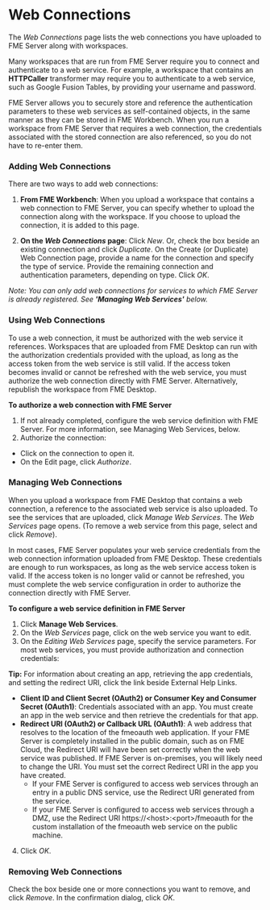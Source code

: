 # Web Connections #

The *Web Connections* page lists the web connections you have uploaded to FME Server along with workspaces.

Many workspaces that are run from FME Server require you to connect and authenticate to a web service. For example, a workspace that contains an **HTTPCaller** transformer may require you to authenticate to a web service, such as Google Fusion Tables, by providing your username and password.

FME Server allows you to securely store and reference the authentication parameters to these web services as self-contained objects, in the same manner as they can be stored in FME Workbench. When you run a workspace from FME Server that requires a web connection, the credentials associated with the stored connection are also referenced, so you do not have to re-enter them.

### Adding Web Connections ###

There are two ways to add web connections:

1. **From FME Workbench**: When you upload a workspace that contains a web connection to FME Server, you can specify whether to upload the connection along with the workspace. If you choose to upload the connection, it is added to this page.

1. **On the *Web Connections* page**: Click *New*. Or, check the box beside an existing connection and click *Duplicate*. On the Create (or Duplicate) Web Connection page, provide a name for the connection and specify the type of service. Provide the remaining connection and authentication parameters, depending on type. Click *OK*.

_Note: You can only add web connections for services to which FME Server is already registered. See **'Managing Web Services'** below._

### Using Web Connections ###

To use a web connection, it must be authorized with the web service it references. Workspaces that are uploaded from FME Desktop can run with the authorization credentials provided with the upload, as long as the access token from the web service is still valid. If the access token becomes invalid or cannot be refreshed with the web service, you must authorize the web connection directly with FME Server. Alternatively, republish the workspace from FME Desktop.

**To authorize a web connection with FME Server**

1. If not already completed, configure the web service definition with FME Server. For more information, see Managing Web Services, below.
2. Authorize the connection:
  - Click on the connection to open it.
  - On the Edit page, click *Authorize*.


### Managing Web Connections ###

When you upload a workspace from FME Desktop that contains a web connection, a reference to the associated web service is also uploaded. To see the services that are uploaded, click *Manage Web Services*. The *Web Services* page opens. (To remove a web service from this page, select and click *Remove*).

In most cases, FME Server populates your web service credentials from the web connection information uploaded from FME Desktop. These credentials are enough to run workspaces, as long as the web service access token is valid. If the access token is no longer valid or cannot be refreshed, you must complete the web service configuration in order to authorize the connection directly with FME Server.

<!--To use the web services your connections reference, they must be registered with FME Server. There are two ways for this registration to occur:-->
**To configure a web service definition in FME  Server**
1. Click **Manage Web Services**.
2. On the *Web Services* page, click on the web service you want to edit.
3. On the *Editing Web Services* page, specify the service parameters. For most web services, you must provide authorization and connection credentials:

**Tip:** For information about creating an app, retrieving the app credentials, and setting the redirect URI, click the link beside External Help Links.

- **Client ID and Client Secret (OAuth2) or Consumer Key and Consumer Secret (OAuth1)**: Credentials associated with an app. You must create an app in the web service and then retrieve the credentials for that app.
- **Redirect URI (OAuth2) or Callback URL (OAuth1)**: A web address that resolves to the location of the fmeoauth web application. If your FME Server is completely installed in the public domain, such as on FME Cloud, the Redirect URI will have been set correctly when the web service was published. If FME Server is on-premises, you will likely need to change the URI. You must set the correct Redirect URI in the app you have created.
    + If your FME Server is configured to access web services through an entry in a public DNS service, use the Redirect URI generated from the service.
    + If your FME Server is configured to access web services through a DMZ, use the Redirect URI https://&lt;host&gt;:&lt;port&gt;/fmeoauth for the custom installation of the fmeoauth web service on the public machine.

4. Click *OK*.

### Removing Web Connections ###

Check the box beside one or more connections you want to remove, and click *Remove*. In the confirmation dialog, click *OK*.
